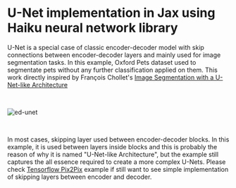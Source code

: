 # U-Net implementation in Jax using Haiku neural network library

U-Net is a special case of classic encoder-decoder model with skip connections between encoder-decoder layers and mainly used for image segmentation tasks. In this example, Oxford Pets dataset used to segmentate pets without any further classification applied on them. This work directly inspired by François Chollet's [Image Segmentation with a U-Net-like Architecture](https://keras.io/examples/vision/oxford_pets_image_segmentation)

<br>

![ed-unet](https://user-images.githubusercontent.com/88535469/151528034-c41a7ea6-2f48-49ef-9e2b-1a9dbcf9101c.png)

<br>

In most cases, skipping layer used between encoder-decoder blocks. In this example, it is used between layers inside blocks and this is probably the reason of why it is named "U-Net-like Architecture", but the example still captures the all essence required to create a more complex U-Nets. Please check [Tensorflow Pix2Pix](https://www.tensorflow.org/tutorials/generative/pix2pix) example if still want to see simple implementation of skipping layers between encoder and decoder.



